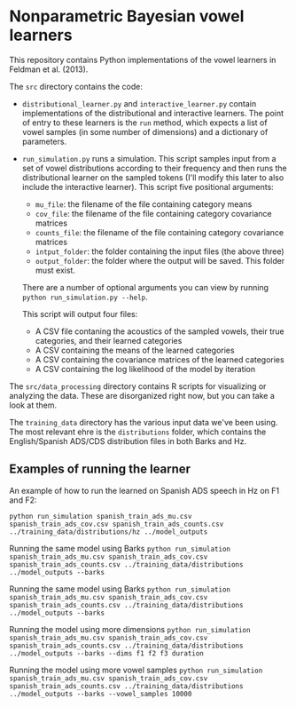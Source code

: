 # Nonparametric Bayesian vowel learners

This repository contains Python implementations of the vowel learners in Feldman et al. (2013).

The `src` directory contains the code:
* `distributional_learner.py` and `interactive_learner.py` contain implementations of the distributional and interactive learners. The point of entry to these learners is the `run` method, which expects a list of vowel samples (in some number of dimensions) and a dictionary of parameters.
* `run_simulation.py` runs a simulation. This script samples input from a set of vowel distributions according to their frequency and then runs the distributional learner on the sampled tokens (I'll modify this later to also include the interactive learner). This script five positional arguments:
  * `mu_file`: the filename of the file containing category means
  * `cov_file`: the filename of the file containing category covariance matrices
  * `counts_file`: the filename of the file containing category covariance matrices
  * `intput_folder`: the folder containing the input files (the above three)
  * `output_folder`: the folder where the output will be saved. This folder must exist.

  There are a number of optional arguments you can view by running `python run_simulation.py --help`.
  
  This script will output four files:
    * A CSV file contaning the acoustics of the sampled vowels, their true categories, and their learned categories
    * A CSV containing the means of the learned categories
    * A CSV containing the covariance matrices of the learned categories
    * A CSV containing the log likelihood of the model by iteration

The `src/data_processing` directory contains R scripts for visualizing or analyzing the data. These are disorganized right now, but you can take a look at them.

The `training_data` directory has the various input data we've been using. The most relevant ehre is the `distributions` folder, which contains the English/Spanish ADS/CDS distribution files in both Barks and Hz.

## Examples of running the learner

An example of how to run the learned on Spanish ADS speech in Hz on F1 and F2:

```python run_simulation spanish_train_ads_mu.csv spanish_train_ads_cov.csv spanish_train_ads_counts.csv ../training_data/distributions/hz ../model_outputs```

Running the same model using Barks
```python run_simulation spanish_train_ads_mu.csv spanish_train_ads_cov.csv spanish_train_ads_counts.csv ../training_data/distributions ../model_outputs --barks```

Running the same model using Barks
```python run_simulation spanish_train_ads_mu.csv spanish_train_ads_cov.csv spanish_train_ads_counts.csv ../training_data/distributions ../model_outputs --barks```

Running the model using more dimensions 
```python run_simulation spanish_train_ads_mu.csv spanish_train_ads_cov.csv spanish_train_ads_counts.csv ../training_data/distributions ../model_outputs --barks --dims f1 f2 f3 duration```

Running the model using more vowel samples
```python run_simulation spanish_train_ads_mu.csv spanish_train_ads_cov.csv spanish_train_ads_counts.csv ../training_data/distributions ../model_outputs --barks --vowel_samples 10000```
